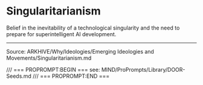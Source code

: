 # Singularitarianism

Belief in the inevitability of a technological singularity and the need to prepare for superintelligent AI development.

---
Source: ARKHIVE/Why/Ideologies/Emerging Ideologies and Movements/Singularitarianism.md

/// === PROPROMPT:BEGIN ===
see: MIND/ProPrompts/Library/DOOR-Seeds.md
/// === PROPROMPT:END ===
